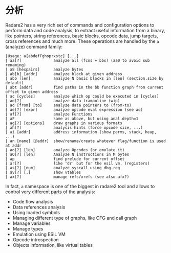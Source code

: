# 分析

Radare2 has a very rich set of commands and configuration options to perform data and code analysis, to extract useful information from a binary, like pointers, string references, basic blocks, opcode data, jump targets, cross references and much more. These operations are handled by the `a` \(analyze\) command family:

```text
|Usage: a[abdefFghoprxstc] [...]
| aa[?]              analyze all (fcns + bbs) (aa0 to avoid sub renaming)
| a8 [hexpairs]      analyze bytes
| ab[b] [addr]       analyze block at given address
| abb [len]          analyze N basic blocks in [len] (section.size by default)
| abt [addr]         find paths in the bb function graph from current offset to given address
| ac [cycles]        analyze which op could be executed in [cycles]
| ad[?]              analyze data trampoline (wip)
| ad [from] [to]     analyze data pointers to (from-to)
| ae[?] [expr]       analyze opcode eval expression (see ao)
| af[?]              analyze Functions
| aF                 same as above, but using anal.depth=1
| ag[?] [options]    draw graphs in various formats
| ah[?]              analysis hints (force opcode size, ...)
| ai [addr]          address information (show perms, stack, heap, ...)
| an [name] [@addr]  show/rename/create whatever flag/function is used at addr
| ao[?] [len]        analyze Opcodes (or emulate it)
| aO[?] [len]        Analyze N instructions in M bytes
| ap                 find prelude for current offset
| ar[?]              like 'dr' but for the esil vm. (registers)
| as[?] [num]        analyze syscall using dbg.reg
| av[?] [.]          show vtables
| ax[?]              manage refs/xrefs (see also afx?)
```

In fact, `a` namespace is one of the biggest in radare2 tool and allows to control very different parts of the analysis:

* Code flow analysis
* Data references analysis
* Using loaded symbols
* Managing different type of graphs, like CFG and call graph
* Manage variables
* Manage types
* Emulation using ESIL VM
* Opcode introspection
* Objects information, like virtual tables

